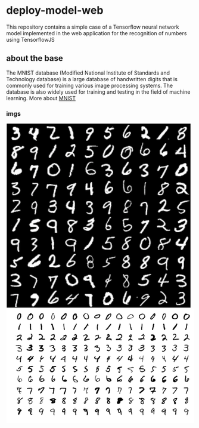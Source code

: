# deploy-model-web
 
This repository contains a simple case of a Tensorflow neural network model implemented in the web application for the recognition of numbers using TensorflowJS

## about the base
The MNIST database (Modified National Institute of Standards and Technology database) is a large database of handwritten digits that is commonly used for training various image processing systems. The database is also widely used for training and testing in the field of machine learning. More about [MNIST](https://en.wikipedia.org/wiki/MNIST_database)

### imgs

![](img/numbers.png)  ![](img/MnistExamples.png)

##



  
